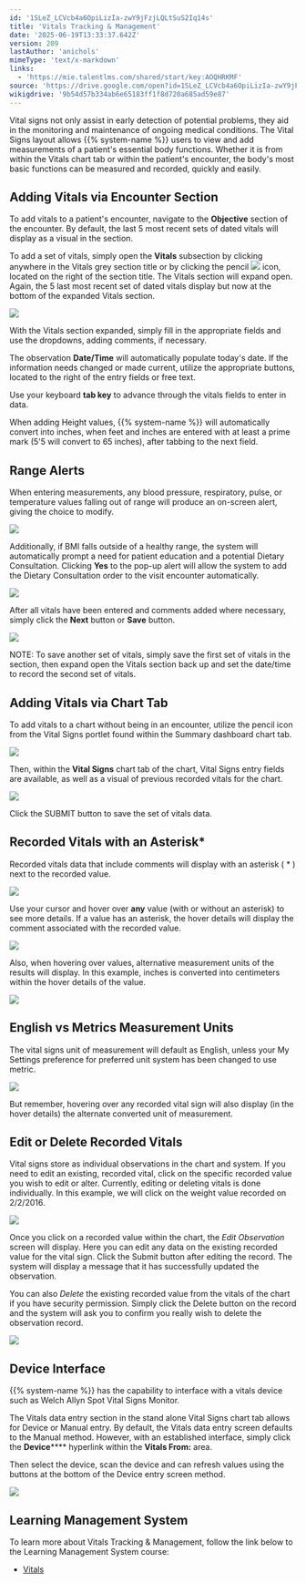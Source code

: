 ```yaml
---
id: '1SLeZ_LCVcb4a6OpiLizIa-zwY9jFzjLQLtSuS2Iq14s'
title: 'Vitals Tracking & Management'
date: '2025-06-19T13:33:37.642Z'
version: 209
lastAuthor: 'anichols'
mimeType: 'text/x-markdown'
links:
  - 'https://mie.talentlms.com/shared/start/key:AOQHRKMF'
source: 'https://drive.google.com/open?id=1SLeZ_LCVcb4a6OpiLizIa-zwY9jFzjLQLtSuS2Iq14s'
wikigdrive: '9b54d57b334ab6e65183ff1f8d720a685ad59e87'
---
```

Vital signs not only assist in early detection of potential problems, they aid in the monitoring and maintenance of ongoing medical conditions. The Vital Signs layout allows {{% system-name %}} users to view and add measurements of a patient's essential body functions. Whether it is from within the Vitals chart tab or within the patient's encounter, the body's most basic functions can be measured and recorded, quickly and easily.

## Adding Vitals via Encounter Section

To add vitals to a patient's encounter, navigate to the **Objective** section of the encounter.  By default, the last 5 most recent sets of dated vitals will display as a visual in the section.

To add a set of vitals, simply open the **Vitals** subsection by clicking anywhere in the Vitals grey section title or by clicking the pencil 
![](../vitals-tracking-and-management.assets/208e44c784d7d7e1fd81d8d02416c996.png)
 icon, located on the right of the section title. The Vitals section will expand open. Again, the 5 last most recent set of dated vitals display but now at the bottom of the expanded Vitals section.

![](../vitals-tracking-and-management.assets/79ddb5a7da8b131f29eb9db1ba4853d9.png)

With the Vitals section expanded, simply fill in the appropriate fields and use the dropdowns, adding comments, if necessary.

The observation **Date/Time** will automatically populate today's date. If the information needs changed or made current, utilize the appropriate buttons, located to the right of the entry fields or free text.

Use your keyboard **tab key** to advance through the vitals fields to enter in data.

When adding Height values, {{% system-name %}} will automatically convert into inches, when feet and inches are entered with at least a prime mark (5'5 will convert to 65 inches), after tabbing to the next field.

## Range Alerts

When entering measurements, any blood pressure, respiratory, pulse, or temperature values falling out of range will produce an on-screen alert, giving the choice to modify.

![](../vitals-tracking-and-management.assets/14d9efea99a4678b9483a16796a5f51f.png)

Additionally, if BMI falls outside of a healthy range, the system will automatically prompt a need for patient education and a potential Dietary Consultation. Clicking **Yes** to the pop-up alert will allow the system to add the Dietary Consultation order to the visit encounter automatically.

![](../vitals-tracking-and-management.assets/3e8f6709b73e9cd6c155cb19b69e0ed7.png)

After all vitals have been entered and comments added where necessary, simply click the **Next** button or **Save** button.

![](../vitals-tracking-and-management.assets/5b1b43062f0def6f489f81e930bef64b.png)

NOTE: To save another set of vitals, simply save the first set of vitals in the section, then expand open the Vitals section back up and set the date/time to record the second set of vitals.

## Adding Vitals via Chart Tab

To add vitals to a chart without being in an encounter, utilize the pencil icon from the Vital Signs portlet found within the Summary dashboard chart tab.

![](../vitals-tracking-and-management.assets/914e46783c1c58411e6ea20700f70af4.png)

Then, within the **Vital Signs** chart tab of the chart, Vital Signs entry fields are available, as well as a visual of previous recorded vitals for the chart.

![](../vitals-tracking-and-management.assets/c6850a4d93eabc4b19b19c47772bee4a.png)

Click the SUBMIT button to save the set of vitals data.

## Recorded Vitals with an Asterisk*

Recorded vitals data that include comments will display with an asterisk ( * ) next to the recorded value.

![](../vitals-tracking-and-management.assets/b02299f058dea7f960d5833016ae500d.png)

Use your cursor and hover over **any** value (with or without an asterisk) to see more details.  If a value has an asterisk, the hover details will display the comment associated with the recorded value.

![](../vitals-tracking-and-management.assets/6b288de755776560c4a0c1ce33ca0b03.png)

Also, when hovering over values, alternative measurement units of the results will display. In this example, inches is converted into centimeters within the hover details of the value.

![](../vitals-tracking-and-management.assets/28e280e672c5d3746391b453873879df.png)

## English vs Metrics Measurement Units

The vital signs unit of measurement will default as English, unless your My Settings preference for preferred unit system has been changed to use metric.

![](../vitals-tracking-and-management.assets/d3bae6c62b91f275f6f1a30146183802.png)

But remember, hovering over any recorded vital sign will also display (in the hover details) the alternate converted unit of measurement.

## Edit or Delete Recorded Vitals

Vital signs store as individual observations in the chart and system.  If you need to edit an existing, recorded vital, click on the specific recorded value you wish to edit or alter.  Currently, editing or deleting vitals is done individually.  In this example, we will click on the weight value recorded on 2/2/2016.

![](../vitals-tracking-and-management.assets/c8782b4ed27d42d55362a359075225da.png)

Once you click on a recorded value within the chart, the *Edit Observation* screen will display.  Here you can edit any data on the existing recorded value for the vital sign.  Click the Submit button after editing the record.  The system will display a message that it has successfully updated the observation.

You can also *Delete* the existing recorded value from the vitals of the chart if you have security permission.  Simply click the Delete button on the record and the system will ask you to confirm you really wish to delete the observation record.

![](../vitals-tracking-and-management.assets/4dfd3499438b688fd62cb8cf7a208a4c.png)

## Device Interface

{{% system-name %}} has the capability to interface with a vitals device such as Welch Allyn Spot Vital Signs Monitor.

The Vitals data entry section in the stand alone Vital Signs chart tab allows for Device or Manual entry.  By default, the Vitals data entry screen defaults to the Manual method.  However, with an established interface, simply click the **Device****** hyperlink within the **Vitals From:** area.

Then select the device, scan the device and can refresh values using the buttons at the bottom of the Device entry screen method.

![](../vitals-tracking-and-management.assets/76662e523261d3529c5675d731fc6c47.png)

## Learning Management System

To learn more about Vitals Tracking & Management, follow the link below to the Learning Management System course:

* [Vitals](https://mie.talentlms.com/shared/start/key:AOQHRKMF)

